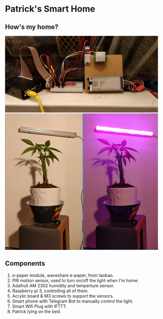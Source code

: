 # Patrick's Smart Home

## How's my home?


![](images/smart_home.jpg)
![](images/plants.png)

## Components
1. e-paper module, waveshare e-paper, from taobao.
2. PIR motion sensor, used to turn on/off the light when I'm home.
3. Adafruit AM 2302 humidity and temperture sensor.
4. Raspberry pi 3, controlling all of them.
5. Acrylic board & M3 screws to support the sensors.
6. Smart phone with Telegram Bot to manually control the light.
7. Smart Wifi Plug with IFTTT.
8. Patrick lying on the bed.
